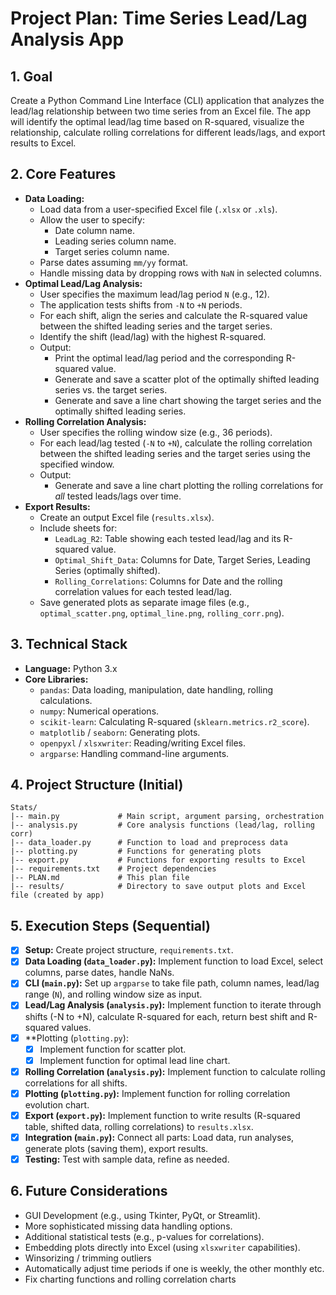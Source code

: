 # Project Plan: Time Series Lead/Lag Analysis App

## 1. Goal

Create a Python Command Line Interface (CLI) application that analyzes the lead/lag relationship between two time series from an Excel file. The app will identify the optimal lead/lag time based on R-squared, visualize the relationship, calculate rolling correlations for different leads/lags, and export results to Excel.

## 2. Core Features

*   **Data Loading:**
    *   Load data from a user-specified Excel file (`.xlsx` or `.xls`).
    *   Allow the user to specify:
        *   Date column name.
        *   Leading series column name.
        *   Target series column name.
    *   Parse dates assuming `mm/yy` format.
    *   Handle missing data by dropping rows with `NaN` in selected columns.
*   **Optimal Lead/Lag Analysis:**
    *   User specifies the maximum lead/lag period `N` (e.g., 12).
    *   The application tests shifts from `-N` to `+N` periods.
    *   For each shift, align the series and calculate the R-squared value between the shifted leading series and the target series.
    *   Identify the shift (lead/lag) with the highest R-squared.
    *   Output:
        *   Print the optimal lead/lag period and the corresponding R-squared value.
        *   Generate and save a scatter plot of the optimally shifted leading series vs. the target series.
        *   Generate and save a line chart showing the target series and the optimally shifted leading series.
*   **Rolling Correlation Analysis:**
    *   User specifies the rolling window size (e.g., 36 periods).
    *   For each lead/lag tested (`-N` to `+N`), calculate the rolling correlation between the shifted leading series and the target series using the specified window.
    *   Output:
        *   Generate and save a line chart plotting the rolling correlations for *all* tested leads/lags over time.
*   **Export Results:**
    *   Create an output Excel file (`results.xlsx`).
    *   Include sheets for:
        *   `LeadLag_R2`: Table showing each tested lead/lag and its R-squared value.
        *   `Optimal_Shift_Data`: Columns for Date, Target Series, Leading Series (optimally shifted).
        *   `Rolling_Correlations`: Columns for Date and the rolling correlation values for each tested lead/lag.
    *   Save generated plots as separate image files (e.g., `optimal_scatter.png`, `optimal_line.png`, `rolling_corr.png`).

## 3. Technical Stack

*   **Language:** Python 3.x
*   **Core Libraries:**
    *   `pandas`: Data loading, manipulation, date handling, rolling calculations.
    *   `numpy`: Numerical operations.
    *   `scikit-learn`: Calculating R-squared (`sklearn.metrics.r2_score`).
    *   `matplotlib` / `seaborn`: Generating plots.
    *   `openpyxl` / `xlsxwriter`: Reading/writing Excel files.
    *   `argparse`: Handling command-line arguments.

## 4. Project Structure (Initial)

```
Stats/
|-- main.py             # Main script, argument parsing, orchestration
|-- analysis.py         # Core analysis functions (lead/lag, rolling corr)
|-- data_loader.py      # Function to load and preprocess data
|-- plotting.py         # Functions for generating plots
|-- export.py           # Functions for exporting results to Excel
|-- requirements.txt    # Project dependencies
|-- PLAN.md             # This plan file
|-- results/            # Directory to save output plots and Excel file (created by app)
```

## 5. Execution Steps (Sequential)

- [x] **Setup:** Create project structure, `requirements.txt`.
- [x] **Data Loading (`data_loader.py`):** Implement function to load Excel, select columns, parse dates, handle NaNs.
- [x] **CLI (`main.py`):** Set up `argparse` to take file path, column names, lead/lag range (`N`), and rolling window size as input.
- [x] **Lead/Lag Analysis (`analysis.py`):** Implement function to iterate through shifts (-N to +N), calculate R-squared for each, return best shift and R-squared values.
- [x] **Plotting (`plotting.py`):
    - [x] Implement function for scatter plot.
    - [x] Implement function for optimal lead line chart.
- [x] **Rolling Correlation (`analysis.py`):** Implement function to calculate rolling correlations for all shifts.
- [x] **Plotting (`plotting.py`):** Implement function for rolling correlation evolution chart.
- [x] **Export (`export.py`):** Implement function to write results (R-squared table, shifted data, rolling correlations) to `results.xlsx`.
- [x] **Integration (`main.py`):** Connect all parts: Load data, run analyses, generate plots (saving them), export results.
- [x] **Testing:** Test with sample data, refine as needed.

## 6. Future Considerations

*   GUI Development (e.g., using Tkinter, PyQt, or Streamlit).
*   More sophisticated missing data handling options.
*   Additional statistical tests (e.g., p-values for correlations).
*   Embedding plots directly into Excel (using `xlsxwriter` capabilities).
*   Winsorizing / trimming outliers
*   Automatically adjust time periods if one is weekly, the other monthly etc.
*   Fix charting functions and rolling correlation charts
